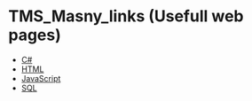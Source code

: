 # TMS_Masny_links (Usefull web pages)

- [C#](https://github.com/Hamidalion/TMS_Masny_links/blob/master/Docs/C%23.md)
- [HTML](https://github.com/Hamidalion/TMS_Masny_links/blob/master/Docs/html.md)
- [JavaScript](https://github.com/Hamidalion/Links-as-Masny/blob/master/Docs/JavaScript.md)
- [SQL](https://github.com/Hamidalion/Links-as-Masny/blob/master/Docs/SQL.md)
